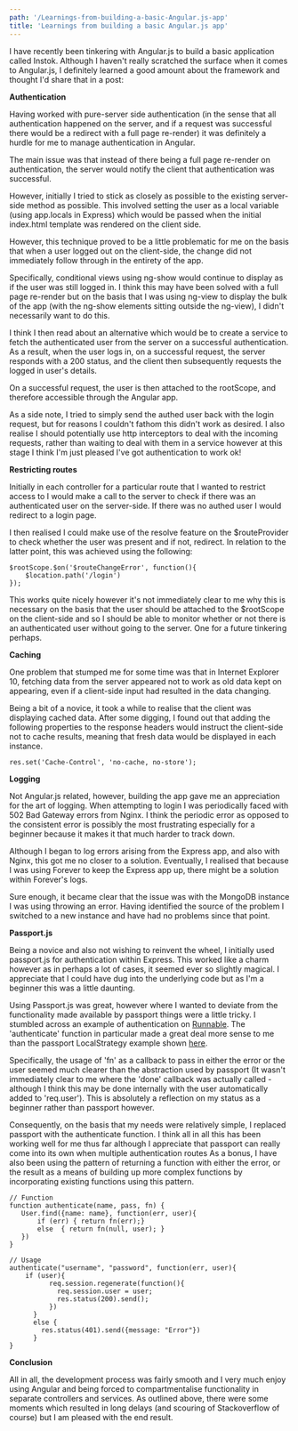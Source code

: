 ```yaml
---
path: '/Learnings-from-building-a-basic-Angular.js-app'
title: 'Learnings from building a basic Angular.js app'
---
```


I have recently been tinkering with Angular.js to build a basic application called Instok. Although I haven't really scratched the surface when it comes to Angular.js, I definitely learned a good amount about the framework and thought I'd share that in a post:

**Authentication**

Having worked with pure-server side authentication (in the sense that all authentication happened on the server, and if a request was successful there would be a redirect with a full page re-render) it was definitely a hurdle for me to manage authentication in Angular.

The main issue was that instead of there being a full page re-render on authentication, the server would notify the client that authentication was successful.

However, initially I tried to stick as closely as possible to the existing server-side method as possible. This involved setting the user as a local variable (using app.locals in Express) which would be passed when the initial index.html template was rendered on the client side.

However, this technique proved to be a little problematic for me on the basis that when a user logged out on the client-side, the change did not immediately follow through in the entirety of the app.

Specifically, conditional views using ng-show would continue to display as if the user was still logged in. I think this may have been solved with a full page re-render but on the basis that I was using ng-view to display the bulk of the app (with the ng-show elements sitting outside the ng-view), I didn't necessarily want to do this.

I think I then read about an alternative which would be to create a service to fetch the authenticated user from the server on a successful authentication. As a result, when the user logs in, on a successful request, the server responds with a 200 status, and the client then subsequently requests the logged in user's details.

On a successful request, the user is then attached to the rootScope, and therefore accessible through the Angular app.

As a side note, I tried to simply send the authed user back with the login request, but for reasons I couldn't fathom this didn't work as desired. I also realise I should potentially use http interceptors to deal with the incoming requests, rather than waiting to deal with them in a service however at this stage I think I'm just pleased I've got authentication to work ok!

**Restricting routes**

Initially in each controller for a particular route that I wanted to restrict access to I would make a call to the server to check if there was an authenticated user on the server-side. If there was no authed user I would redirect to a login page.

I then realised I could make use of the resolve feature on the $routeProvider to check whether the user was present and if not, redirect. In relation to the latter point, this was achieved using the following:

    $rootScope.$on('$routeChangeError', function(){
        $location.path('/login')
    });

This works quite nicely however it's not immediately clear to me why this is necessary on the basis that the user should be attached to the $rootScope on the client-side and so I should be able to monitor whether or not there is an authenticated user without going to the server. One for a future tinkering perhaps.

**Caching**

One problem that stumped me for some time was that in Internet Explorer 10, fetching data from the server appeared not to work as old data kept on appearing, even if a client-side input had resulted in the data changing.

Being a bit of a novice, it took a while to realise that the client was displaying cached data. After some digging, I found out that adding the following properties to the response headers would instruct the client-side not to cache results, meaning that fresh data would be displayed in each instance.

    res.set('Cache-Control', 'no-cache, no-store');

**Logging**

Not Angular.js related, however, building the app gave me an appreciation for the art of logging. When attempting to login I was periodically faced with 502 Bad Gateway errors from Nginx. I think the periodic error as opposed to the consistent error is possibly the most frustrating especially for a beginner because it makes it that much harder to track down.

Although I began to log errors arising from the Express app, and also with Nginx, this got me no closer to a solution. Eventually, I realised that because I was using Forever to keep the Express app up, there might be a solution within Forever's logs.

Sure enough, it became clear that the issue was with the MongoDB instance I was using throwing an error. Having identified the source of the problem I switched to a new instance and have had no problems since that point.

**Passport.js**

Being a novice and also not wishing to reinvent the wheel, I initially used passport.js for authentication within Express. This worked like a charm however as in perhaps a lot of cases, it seemed ever so slightly magical. I appreciate that I could have dug into the underlying code but as I'm a beginner this was a little daunting.

Using Passport.js was great, however where I wanted to deviate from the functionality made available by passport things were a little tricky. I stumbled across an example of authentication on [Runnable](http://runnable.com/UTlPPF-f2W1TAAEY/login-auth-using-sessions-in-express-for-node-js-and-authentication). The 'authenticate' function in particular made a great deal more sense to me than the passport LocalStrategy example shown [here](http://passportjs.org/guide/username-password/).

Specifically, the usage of 'fn' as a callback to pass in either the error or the user seemed much clearer than the abstraction used by passport (It wasn't immediately clear to me where the 'done' callback was actually called - although I think this may be done internally with the user automatically added to 'req.user'). This is absolutely a reflection on my status as a beginner rather than passport however.

Consequently, on the basis that my needs were relatively simple, I replaced passport with the authenticate function. I think all in all this has been working well for me thus far although I appreciate that passport can really come into its own when multiple authentication routes As a bonus, I have also been using the pattern of returning a function with either the error, or the result as a means of building up more complex functions by incorporating existing functions using this pattern.

    // Function
    function authenticate(name, pass, fn) {
       User.find({name: name}, function(err, user){
           if (err) { return fn(err);}
           else  { return fn(null, user); }
       })
    }

    // Usage
    authenticate("username", "password", function(err, user){
        if (user){
              req.session.regenerate(function(){
                req.session.user = user;
                res.status(200).send();
              })
          }
          else {
            res.status(401).send({message: "Error"})
          }
    }

**Conclusion**

All in all, the development process was fairly smooth and I very much enjoy using Angular and being forced to compartmentalise functionality in separate controllers and services. As outlined above, there were some moments which resulted in long delays (and scouring of Stackoverflow of course) but I am pleased with the end result.

